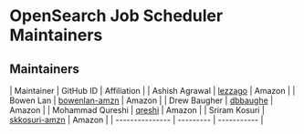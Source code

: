 # OpenSearch Job Scheduler Maintainers

## Maintainers
| Maintainer | GitHub ID | Affiliation |
| Ashish Agrawal | [lezzago](https://github.com/lezzago) | Amazon |
| Bowen Lan | [bowenlan-amzn](https://github.com/bowenlan-amzn) | Amazon |
| Drew Baugher | [dbbaughe](https://github.com/dbbaughe) | Amazon |
| Mohammad Qureshi | [qreshi](https://github.com/qreshi) | Amazon |
| Sriram Kosuri | [skkosuri-amzn](https://github.com/skkosuri-amzn) | Amazon |
| --------------- | --------- | ----------- |
